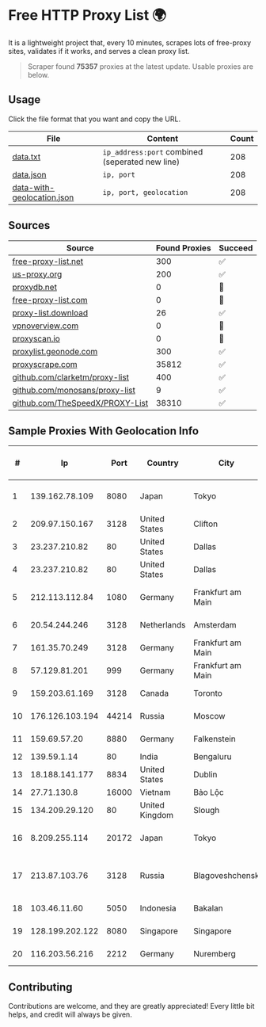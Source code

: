 
# Free HTTP Proxy List 🌍

It is a lightweight project that, every 10 minutes, scrapes lots of free-proxy sites, validates if it works, and serves a clean proxy list.


> Scraper found **75357** proxies at the latest update. Usable proxies are below.

## Usage

Click the file format that you want and copy the URL.


|File|Content|Count|
|----|-------|-----|
|[data.txt](https://raw.githubusercontent.com/themiralay/Proxy-List-World/master/data.txt)|`ip_address:port` combined (seperated new line)|208|
|[data.json](https://raw.githubusercontent.com/themiralay/Proxy-List-World/master/data.json)|`ip, port`|208|
|[data-with-geolocation.json](https://raw.githubusercontent.com/themiralay/Proxy-List-World/master/data-with-geolocation.json)|`ip, port, geolocation`|208|

## Sources

|Source|Found Proxies|Succeed|
|------|-------------|-------|
|[free-proxy-list.net](https://free-proxy-list.net)|300|✅|
|[us-proxy.org](https://www.us-proxy.org)|200|✅|
|[proxydb.net](http://proxydb.net)|0|🚫|
|[free-proxy-list.com](https://free-proxy-list.com/?page=&port=&type%5B%5D=http&type%5B%5D=https&up_time=0&search=Search)|0|🚫|
|[proxy-list.download](https://www.proxy-list.download/HTTP)|26|✅|
|[vpnoverview.com](https://vpnoverview.com/privacy/anonymous-browsing/free-proxy-servers)|0|🚫|
|[proxyscan.io](https://www.proxyscan.io)|0|🚫|
|[proxylist.geonode.com](https://proxylist.geonode.com/api/proxy-list?limit=300&page=1&sort_by=lastChecked&sort_type=desc&protocols=http,https)|300|✅|
|[proxyscrape.com](https://api.proxyscrape.com/v2/?request=displayproxies&protocol=http&timeout=10000&country=all&ssl=all&anonymity=all)|35812|✅|
|[github.com/clarketm/proxy-list](https://raw.githubusercontent.com/clarketm/proxy-list/master/proxy-list-raw.txt)|400|✅|
|[github.com/monosans/proxy-list](https://raw.githubusercontent.com/monosans/proxy-list/main/proxies/http.txt)|9|✅|
|[github.com/TheSpeedX/PROXY-List](https://raw.githubusercontent.com/TheSpeedX/PROXY-List/master/http.txt)|38310|✅|


## Sample Proxies With Geolocation Info

|#|Ip|Port|Country|City|Internet Service Provider|
|-|--|----|-------|----|-------------------------|
|1|139.162.78.109|8080|Japan|Tokyo|Akamai Technologies, Inc.|
|2|209.97.150.167|3128|United States|Clifton|DigitalOcean, LLC|
|3|23.237.210.82|80|United States|Dallas|FDCservers.net|
|4|23.237.210.82|80|United States|Dallas|FDCservers.net|
|5|212.113.112.84|1080|Germany|Frankfurt am Main|DpkgSoft International Limited|
|6|20.54.244.246|3128|Netherlands|Amsterdam|Microsoft Corporation|
|7|161.35.70.249|3128|Germany|Frankfurt am Main|DigitalOcean, LLC|
|8|57.129.81.201|999|Germany|Frankfurt am Main|OVH SAS|
|9|159.203.61.169|3128|Canada|Toronto|DigitalOcean, LLC|
|10|176.126.103.194|44214|Russia|Moscow|Miglovets Egor Andreevich|
|11|159.69.57.20|8880|Germany|Falkenstein|Hetzner Online GmbH|
|12|139.59.1.14|80|India|Bengaluru|DIGITALOCEAN|
|13|18.188.141.177|8834|United States|Dublin|Amazon.com, Inc.|
|14|27.71.130.8|16000|Vietnam|Bảo Lộc|Viettel Group|
|15|134.209.29.120|80|United Kingdom|Slough|DigitalOcean, LLC|
|16|8.209.255.114|20172|Japan|Tokyo|Alibaba (US) Technology Co., Ltd.|
|17|213.87.103.76|3128|Russia|Blagoveshchensk|MR DV division of Mobile Telesystems OJSC|
|18|103.46.11.60|5050|Indonesia|Bakalan|Lintas Data Prima, PT|
|19|128.199.202.122|8080|Singapore|Singapore|DigitalOcean, LLC|
|20|116.203.56.216|2212|Germany|Nuremberg|Hetzner Online GmbH|



## Contributing

Contributions are welcome, and they are greatly appreciated! Every
little bit helps, and credit will always be given.

